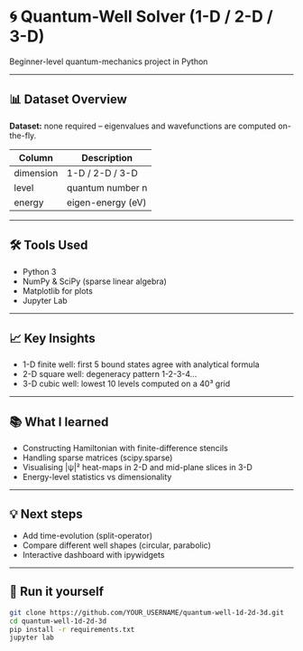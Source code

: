 # 🌀 Quantum-Well Solver (1-D / 2-D / 3-D)

Beginner-level quantum-mechanics project in Python

---

## 📊 Dataset Overview
**Dataset:** none required – eigenvalues and wavefunctions are computed on-the-fly.

| Column | Description |
|--------|-------------|
| dimension | 1-D / 2-D / 3-D |
| level | quantum number n |
| energy | eigen-energy (eV) |

---

## 🛠️ Tools Used
- Python 3  
- NumPy & SciPy (sparse linear algebra)  
- Matplotlib for plots  
- Jupyter Lab  

---

## 📈 Key Insights
- 1-D finite well: first 5 bound states agree with analytical formula  
- 2-D square well: degeneracy pattern 1-2-3-4…  
- 3-D cubic well: lowest 10 levels computed on a 40³ grid

---

## 📚 What I learned
- Constructing Hamiltonian with finite-difference stencils  
- Handling sparse matrices (scipy.sparse)  
- Visualising |ψ|² heat-maps in 2-D and mid-plane slices in 3-D  
- Energy-level statistics vs dimensionality

---

## 💡 Next steps
- Add time-evolution (split-operator)  
- Compare different well shapes (circular, parabolic)  
- Interactive dashboard with ipywidgets

---

## 🚀 Run it yourself
```bash
git clone https://github.com/YOUR_USERNAME/quantum-well-1d-2d-3d.git
cd quantum-well-1d-2d-3d
pip install -r requirements.txt
jupyter lab

